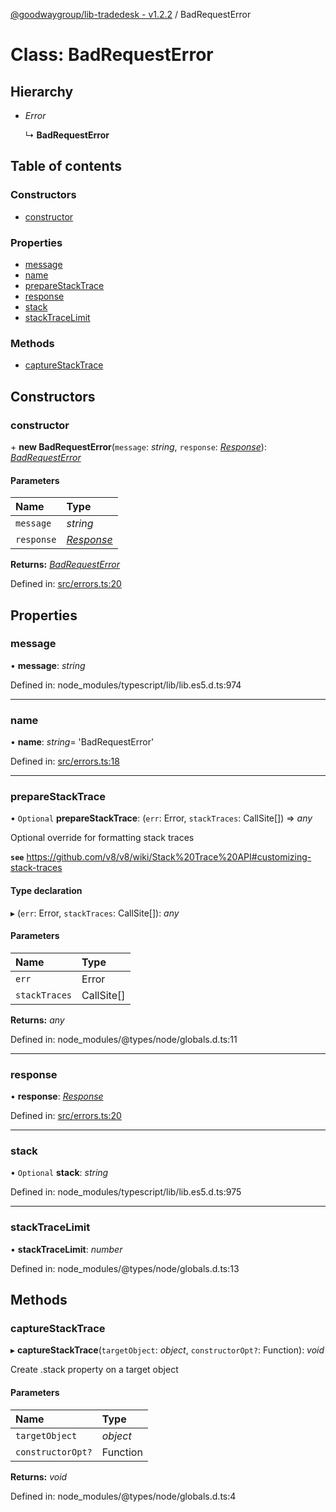 [@goodwaygroup/lib-tradedesk - v1.2.2](../README.md) / BadRequestError

# Class: BadRequestError

## Hierarchy

- *Error*

  ↳ **BadRequestError**

## Table of contents

### Constructors

- [constructor](badrequesterror.md#constructor)

### Properties

- [message](badrequesterror.md#message)
- [name](badrequesterror.md#name)
- [prepareStackTrace](badrequesterror.md#preparestacktrace)
- [response](badrequesterror.md#response)
- [stack](badrequesterror.md#stack)
- [stackTraceLimit](badrequesterror.md#stacktracelimit)

### Methods

- [captureStackTrace](badrequesterror.md#capturestacktrace)

## Constructors

### constructor

\+ **new BadRequestError**(`message`: *string*, `response`: [*Response*](response.md)): [*BadRequestError*](badrequesterror.md)

#### Parameters

| Name | Type |
| :------ | :------ |
| `message` | *string* |
| `response` | [*Response*](response.md) |

**Returns:** [*BadRequestError*](badrequesterror.md)

Defined in: [src/errors.ts:20](https://github.com/GoodwayGroup/lib-tradedesk/blob/5e552af/src/errors.ts#L20)

## Properties

### message

• **message**: *string*

Defined in: node_modules/typescript/lib/lib.es5.d.ts:974

___

### name

• **name**: *string*= 'BadRequestError'

Defined in: [src/errors.ts:18](https://github.com/GoodwayGroup/lib-tradedesk/blob/5e552af/src/errors.ts#L18)

___

### prepareStackTrace

• `Optional` **prepareStackTrace**: (`err`: Error, `stackTraces`: CallSite[]) => *any*

Optional override for formatting stack traces

**`see`** https://github.com/v8/v8/wiki/Stack%20Trace%20API#customizing-stack-traces

#### Type declaration

▸ (`err`: Error, `stackTraces`: CallSite[]): *any*

#### Parameters

| Name | Type |
| :------ | :------ |
| `err` | Error |
| `stackTraces` | CallSite[] |

**Returns:** *any*

Defined in: node_modules/@types/node/globals.d.ts:11

___

### response

• **response**: [*Response*](response.md)

Defined in: [src/errors.ts:20](https://github.com/GoodwayGroup/lib-tradedesk/blob/5e552af/src/errors.ts#L20)

___

### stack

• `Optional` **stack**: *string*

Defined in: node_modules/typescript/lib/lib.es5.d.ts:975

___

### stackTraceLimit

• **stackTraceLimit**: *number*

Defined in: node_modules/@types/node/globals.d.ts:13

## Methods

### captureStackTrace

▸ **captureStackTrace**(`targetObject`: *object*, `constructorOpt?`: Function): *void*

Create .stack property on a target object

#### Parameters

| Name | Type |
| :------ | :------ |
| `targetObject` | *object* |
| `constructorOpt?` | Function |

**Returns:** *void*

Defined in: node_modules/@types/node/globals.d.ts:4

